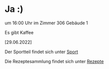 
# Ja :)


um 16:00 Uhr im Zimmer 306 Gebäude 1

Es gibt Kaffee


<!---![image] Ein Bild vielleicht?als -->

[29.06.2022]


Der Sportteil findet sich unter [Sport](/sport.md)

Die Rezeptesammlung findet sich unter [Rezepte](/rezepte.md)


